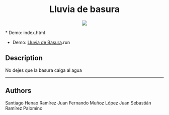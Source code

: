 <h1 align="center"> Lluvia de basura </h1>

<p align="center">
<img src="(https://github.com/user-attachments/assets/f20bd50d-8bac-4002-a77e-6f1e56c56fda)">
</p>
* Demo: <a>index.html</a>


* Demo: [Lluvia de Basura](index.html).run

## Description

No dejes que la basura caiga al agua
***

## Authors
Santiago Henao Ramírez
Juan Fernando Muñoz López
Juan Sebastián Ramírez Palomino
